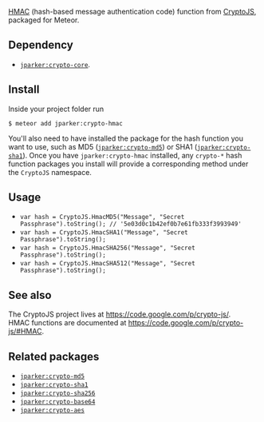 [HMAC](https://en.wikipedia.org/wiki/Hash-based_message_authentication_code)
(hash-based message authentication code) function from [CryptoJS](https://code.google.com/p/crypto-js/),
packaged for Meteor.

Dependency
----------
- [`jparker:crypto-core`](https://github.com/p-j/meteor-crypto-core).

Install
-------

Inside your project folder run
```
$ meteor add jparker:crypto-hmac
```

You'll also need to have installed the package for the hash function you
want to use, such as MD5 ([`jparker:crypto-md5`](https://github.com/p-j/meteor-crypto-md5)) or SHA1 ([`jparker:crypto-sha1`](https://github.com/p-j/meteor-crypto-sha1)). Once you have `jparker:crypto-hmac` installed, any `crypto-*` hash function packages you install will provide a corresponding method under the `CryptoJS` namespace.


Usage
-----

- `var hash = CryptoJS.HmacMD5("Message", "Secret Passphrase").toString(); // '5e03d0c1b42ef0b7e61fb333f3993949'`
- `var hash = CryptoJS.HmacSHA1("Message", "Secret Passphrase").toString();`
- `var hash = CryptoJS.HmacSHA256("Message", "Secret Passphrase").toString();`
- `var hash = CryptoJS.HmacSHA512("Message", "Secret Passphrase").toString();`


See also
--------
The CryptoJS project lives at <https://code.google.com/p/crypto-js/>.  
HMAC functions are documented at <https://code.google.com/p/crypto-js/#HMAC>.

Related packages
----------------

- [`jparker:crypto-md5`](https://github.com/p-j/meteor-crypto-md5)
- [`jparker:crypto-sha1`](https://github.com/p-j/meteor-crypto-sha1)
- [`jparker:crypto-sha256`](https://github.com/p-j/meteor-crypto-sha256)
- [`jparker:crypto-base64`](https://github.com/p-j/meteor-crypto-base64)
- [`jparker:crypto-aes`](https://github.com/p-j/meteor-crypto-aes)